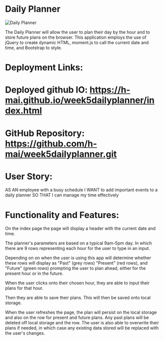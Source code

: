 # Daily Planner 

![Daily Planner](https://github.com/h-mai/week5dailyplanner/blob/main/Assets/Work%20Day%20Scheduler.gif)

The Daily Planner will allow the user to plan their day by the hour and to store future plans on the browser. This application employs the use of jQuery to create dynamic HTML, moment.js to call the current date and time, and Bootstrap to style. 

# Deployment Links:

# Deployed github IO: https://h-mai.github.io/week5dailyplanner/index.html

# GitHub Repository: https://github.com/h-mai/week5dailyplanner.git

# User Story: 

AS AN employee with a busy schedule
I WANT to add important events to a daily planner
SO THAT I can manage my time effectively

# Functionality and Features: 

On the index page the page will display a header with the current date and time.

The planner's parameters are based on a typical 9am-5pm day. In which there are 9 rows representing each hour for the user to type in an input. 

Depending on on when the user is using this app will determine whether these rows will display as "Past" (grey rows) "Present" (red rows), and "Future" (green rows) prompting the user to plan ahead, either for the present hour or in the future.

When the user clicks onto their chosen hour, they are able to input their plans for that hour. 

Then they are able to save their plans. This will then be saved onto local storage.

When the user refreshes the page, the plan will persist on the local storage and also on the row for present and future plans. Any past plans will be deleted off local storage and the row. The user is also able to overwrite their plans if needed, in which case any existing data stored will be replaced with the user's changes. 






